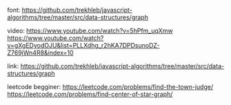 font: <https://github.com/trekhleb/javascript-algorithms/tree/master/src/data-structures/graph>

video: <https://www.youtube.com/watch?v=5hPfm_uqXmw>
<https://www.youtube.com/watch?v=gXgEDyodOJU&list=PLLXdhg_r2hKA7DPDsunoDZ-Z769jWn4R8&index=10>

link: <https://github.com/trekhleb/javascript-algorithms/tree/master/src/data-structures/graph>

leetcode begginer: <https://leetcode.com/problems/find-the-town-judge/>
<https://leetcode.com/problems/find-center-of-star-graph/>
